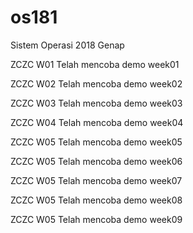 # os181
Sistem Operasi 2018 Genap

ZCZC W01 Telah mencoba demo week01

ZCZC W02 Telah mencoba demo week02

ZCZC W03 Telah mencoba demo week03

ZCZC W04 Telah mencoba demo week04

ZCZC W05 Telah mencoba demo week05

ZCZC W05 Telah mencoba demo week06

ZCZC W05 Telah mencoba demo week07

ZCZC W05 Telah mencoba demo week08

ZCZC W05 Telah mencoba demo week09
